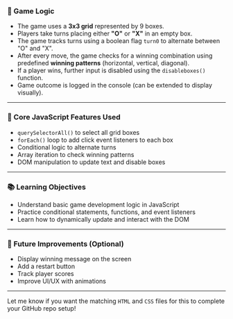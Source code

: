 
### 🧠 Game Logic

* The game uses a **3x3 grid** represented by 9 boxes.
* Players take turns placing either **"O"** or **"X"** in an empty box.
* The game tracks turns using a boolean flag `turn0` to alternate between "O" and "X".
* After every move, the game checks for a winning combination using predefined **winning patterns** (horizontal, vertical, diagonal).
* If a player wins, further input is disabled using the `disableboxes()` function.
* Game outcome is logged in the console (can be extended to display visually).

---

### 🔧 Core JavaScript Features Used

* `querySelectorAll()` to select all grid boxes
* `forEach()` loop to add click event listeners to each box
* Conditional logic to alternate turns
* Array iteration to check winning patterns
* DOM manipulation to update text and disable boxes

---


### 📚 Learning Objectives

* Understand basic game development logic in JavaScript
* Practice conditional statements, functions, and event listeners
* Learn how to dynamically update and interact with the DOM

---

### 🚀 Future Improvements (Optional)

* Display winning message on the screen
* Add a restart button
* Track player scores
* Improve UI/UX with animations

---

Let me know if you want the matching `HTML` and `CSS` files for this to complete your GitHub repo setup!
